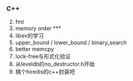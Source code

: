 ### C++
2. fmt
3. memory order ***
4. libev的学习
5. upper_bound / lower_bound / binary_search
6. better memcpy
7. lock-free与形式化验证
8. 从leveldb的no_destructor.h开始
9. 搞个hiredis的c++封装吧
